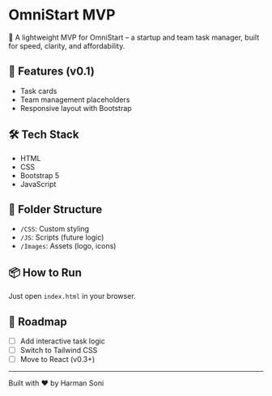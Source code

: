# OmniStart MVP

🚀 A lightweight MVP for OmniStart – a startup and team task manager, built for speed, clarity, and affordability.

## 🌟 Features (v0.1)
- Task cards
- Team management placeholders
- Responsive layout with Bootstrap

## 🛠️ Tech Stack
- HTML
- CSS
- Bootstrap 5
- JavaScript

## 📁 Folder Structure
- `/CSS`: Custom styling
- `/JS`: Scripts (future logic)
- `/Images`: Assets (logo, icons)

## 📦 How to Run
Just open `index.html` in your browser.

## 📌 Roadmap
- [ ] Add interactive task logic
- [ ] Switch to Tailwind CSS
- [ ] Move to React (v0.3+)

---

Built with ❤️ by Harman Soni
